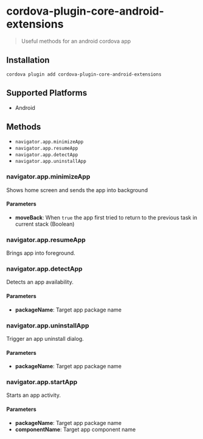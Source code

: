 # cordova-plugin-core-android-extensions
> Useful methods for an android cordova app

## Installation

    cordova plugin add cordova-plugin-core-android-extensions

## Supported Platforms

- Android

## Methods

- `navigator.app.minimizeApp`
- `navigator.app.resumeApp`
- `navigator.app.detectApp`
- `navigator.app.uninstallApp`

### navigator.app.minimizeApp
Shows home screen and sends the app into background

#### Parameters

- __moveBack__: When `true` the app first tried to return to the previous task in current stack (Boolean)

### navigator.app.resumeApp
Brings app into foreground.

### navigator.app.detectApp
Detects an app availability.

#### Parameters

- __packageName__: Target app package name

### navigator.app.uninstallApp
Trigger an app uninstall dialog.

#### Parameters

- __packageName__: Target app package name

### navigator.app.startApp
Starts an app activity.

#### Parameters

- __packageName__: Target app package name
- __componentName__: Target app component name

